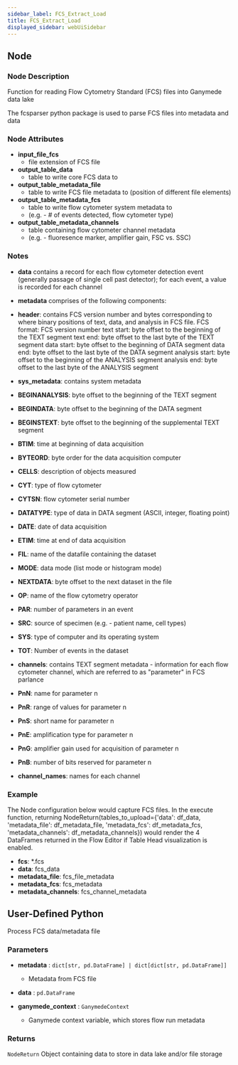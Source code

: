 ```yaml
---
sidebar_label: FCS_Extract_Load
title: FCS_Extract_Load
displayed_sidebar: webUiSidebar
---
```


## Node

### Node Description

Function for reading Flow Cytometry Standard (FCS) files into Ganymede data lake

The fcsparser python package is used to parse FCS files into metadata and data

### Node Attributes

- **input_file_fcs**
  - file extension of FCS file
- **output_table_data**
  - table to write core FCS data to
- **output_table_metadata_file**
  - table to write FCS file metadata to (position of different file elements)
- **output_table_metadata_fcs**
  - table to write flow cytometer system metadata to
  - (e.g. - # of events detected, flow cytometer type)
- **output_table_metadata_channels**
  - table containing flow cytometer channel metadata
  - (e.g. - fluoresence marker, amplifier gain, FSC vs. SSC)

### Notes

- **data** contains a record for each flow cytometer detection event
(generally passage of single cell past detector); for each event, a value is recorded for
each channel

- **metadata** comprises of the following components:

- **header**: contains FCS version number and bytes corresponding to where binary positions of text, data, and analysis in FCS file.
FCS format: FCS version number
text start: byte offset to the beginning of the TEXT segment
text end: byte offset to the last byte of the TEXT segment
data start: byte offset to the beginning of DATA segment
data end: byte offset to the last byte of the DATA segment
analysis start: byte offset to the beginning of the ANALYSIS segment
analysis end: byte offset to the last byte of the ANALYSIS segment

- **sys_metadata**: contains system metadata
- **BEGINANALYSIS**: byte offset to the beginning of the TEXT segment
- **BEGINDATA**: byte offset to the beginning of the DATA segment
- **BEGINSTEXT**: byte offset to the beginning of the supplemental TEXT segment
- **BTIM**: time at beginning of data acquisition
- **BYTEORD**: byte order for the data acquisition computer
- **CELLS**: description of objects measured
- **CYT**: type of flow cytometer
- **CYTSN**: flow cytometer serial number
- **DATATYPE**: type of data in DATA segment (ASCII, integer, floating point)
- **DATE**: date of data acquisition
- **ETIM**: time at end of data acquisition
- **FIL**: name of the datafile containing the dataset
- **MODE**: data mode (list mode or histogram mode)
- **NEXTDATA**: byte offset to the next dataset in the file
- **OP**: name of the flow cytometry operator
- **PAR**: number of parameters in an event
- **SRC**: source of specimen (e.g. - patient name, cell types)
- **SYS**: type of computer and its operating system
- **TOT**: Number of events in the dataset

- **channels**: contains TEXT segment metadata - information for each flow cytometer channel, which are referred to as "parameter" in FCS parlance
- **PnN**: name for parameter n
- **PnR**: range of values for parameter n
- **PnS**: short name for parameter n
- **PnE**: amplification type for parameter n
- **PnG**: amplifier gain used for acquisition of parameter n
- **PnB**: number of bits reserved for parameter n

- **channel_names**: names for each channel

### Example

The Node configuration below would capture FCS files. In the execute function, returning NodeReturn(tables_to_upload=\{'data': df_data, 'metadata_file': df_metadata_file, 'metadata_fcs': df_metadata_fcs, 'metadata_channels': df_metadata_channels\}) would render the 4 DataFrames returned in the Flow Editor if Table Head visualization is enabled.

- **fcs**: *.fcs
- **data**: fcs_data
- **metadata_file**: fcs_file_metadata
- **metadata_fcs**: fcs_metadata
- **metadata_channels**: fcs_channel_metadata

## User-Defined Python

Process FCS data/metadata file

### Parameters

- **metadata** : `dict[str, pd.DataFrame] | dict[dict[str, pd.DataFrame]]`
    - Metadata from FCS file
- **data** : `pd.DataFrame`

- **ganymede_context** : `GanymedeContext`
    - Ganymede context variable, which stores flow run metadata

### Returns

`NodeReturn`
  Object containing data to store in data lake and/or file storage